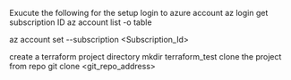 Exucute the following for the setup 
login to azure account
az login
get subscription ID
az account list -o table

az account set --subscription <Subscription_Id>

create a terraform project directory 
mkdir terraform_test
clone the project from repo
git clone <git_repo_address>
